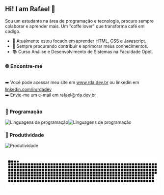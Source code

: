 ## Hi! I am Rafael 👋
Sou um estudante na área de programação e tecnologia, procuro sempre colaborar e aprender mais. 
Um "coffe lover" que transforma café em código.

- 🌱 Atualmente estou focado em aprender HTML, CSS e Javascript.
- 🔭 Sempre procurando contribuir e aprimorar meus conhecimentos.
- 📚 Curso Análise e Desenvolvimento de Sistemas na Faculdade Opet.

### 🌐 Encontre-me
<br/>
➡️ Você pode acessar meu site em <a href="https://rda.dev.br" target="_blank" rel="noopener noreferrer">www.rda.dev.br</a> ou linkedin em <a href="https://linkedin.com/in/rdadev/" target="_blank" rel="noopener noreferrer">linkedin.com/in/rdadev</a>
<br/>
➡️ Envie-me um e-mail em <a href = "mailto:rafael@rda.dev.br">rafael@rda.dev.br</a>

##

### 🚀 Programação
<img src="https://skillicons.dev/icons?i=html" alt="Linguagens de programação"/><img src="https://skillicons.dev/icons?i=css" alt="Linguagens de programação"/>

### 📠 Produtividade
<img src="https://skillicons.dev/icons?i=ai,ps,wordpress,cloudflare,vercel,azure,vscode,visualstudio,git" alt="Produtividade"/>

##

<picture>
  <source media="(prefers-color-scheme: dark)" srcset="https://raw.githubusercontent.com/rdadev/rdadev/output/github-contribution-grid-snake-dark.svg">
  <source media="(prefers-color-scheme: light)" srcset="https://raw.githubusercontent.com/rdadev/rdadev/output/github-contribution-grid-snake.svg">
  <img alt="github contribution grid snake animation" src="https://raw.githubusercontent.com/rdadev/rdadev/output/github-contribution-grid-snake.svg">
</picture>
